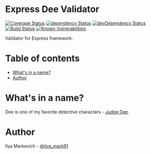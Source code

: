 # Express Dee Validator
[![Coverage Status](https://coveralls.io/repos/github/ilya-markevich/node-express-validator/badge.svg?branch=master)](https://coveralls.io/github/ilya-markevich/node-express-validator?branch=master)
[![dependency Status](https://img.shields.io/david/ilya-markevich/node-express-validator.svg?maxAge=1000)](https://david-dm.org/ilya-markevich/node-express-validator)
[![devDependency Status](https://img.shields.io/david/dev/ilya-markevich/node-express-validator.svg?maxAge=1000)](https://david-dm.org/ilya-markevich/node-express-validator?type=dev)
[![Build Status](https://img.shields.io/travis/ilya-markevich/node-express-validator.svg?maxAge=1000)](https://travis-ci.org/ilya-markevich/node-express-validator)
[![Known Vulnerabilities](https://snyk.io/test/github/ilya-markevich/node-express-validator/badge.svg)](https://snyk.io/test/github/ilya-markevich/node-express-validator)

Validator for Express framework.

# Table of contents
* [What's in a name?](#whats-in-a-name)
* [Author](#author)

# What's in a name?
Dee is one of my favorite detective characters - [Judge Dee](https://en.wikipedia.org/wiki/Judge_Dee).

# Author
Ilya Markevich - [@ilya_mark91](https://twitter.com/ilya_mark91)
